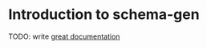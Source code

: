 # Introduction to schema-gen

TODO: write [great documentation](http://jacobian.org/writing/what-to-write/)
